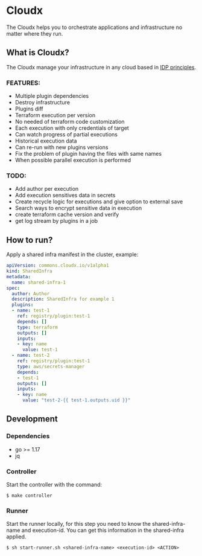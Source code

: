 # Cloudx

The Cloudx helps you to orchestrate applications and infrastructure no matter where they run.

## What is Cloudx?

The Cloudx manage your infrastructure in any cloud based in [IDP principles](https://internaldeveloperplatform.org/).


### FEATURES:
- Multiple plugin dependencies
- Destroy infrastructure
- Plugins diff
- Terraform execution per version
- No needed of terraform code customization
- Each execution with only credentials of target
- Can watch progress of partial executions
- Historical execution data
- Can re-run with new plugins versions
- Fix the problem of plugin having the files with same names
- When possible parallel execution is performed

### TODO: 
- Add author per execution
- Add execution sensitives data in secrets
- Create recycle logic for executions and give option to external save
- Search ways to encrypt sensitive data in execution
- create terraform cache version and verify
- get log stream by plugins in a job

## How to run?

Apply a shared infra manifest in the cluster, example:
```yaml
apiVersion: commons.cloudx.io/v1alpha1
kind: SharedInfra
metadata:
  name: shared-infra-1
spec:
  author: Author
  description: SharedInfra for example 1
  plugins:
  - name: test-1
    ref: registry/plugin:test-1
    depends: []
    type: terraform
    outputs: []
    inputs:
    - key: name
      value: test-1
  - name: test-2
    ref: registry/plugin:test-1
    type: aws/secrets-manager
    depends: 
    - test-1
    outputs: []
    inputs:
    - key: name
      value: "test-2-{{ test-1.outputs.uid }}"
```


## Development

### Dependencies
- go >= 1.17
- jq

### Controller
Start the controller with the command:
```
$ make controller
```
### Runner
Start the runner locally, for this step you need to know the shared-infra-name and execution-id. You can get this information in the shared-infra applied.
```
$ sh start-runner.sh <shared-infra-name> <execution-id> <ACTION>
```
